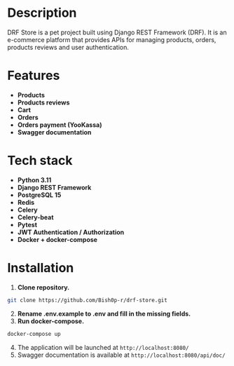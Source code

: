 <h1>Description</h1>

DRF Store is a pet project built using Django REST Framework (DRF).
It is an e-commerce platform that provides APIs for managing products,
orders, products reviews and user authentication.



<h1>Features</h1>

* **Products**
* **Products reviews**
* **Cart**
* **Orders**
* **Orders payment (YooKassa)**
* **Swagger documentation**



<h1>Tech stack</h1>

* **Python 3.11**
* **Django REST Framework**
* **PostgreSQL 15**
* **Redis**
* **Celery**
* **Celery-beat**
* **Pytest**
* **JWT Authentication / Authorization**
* **Docker + docker-compose**



<h1>Installation</h1>

1. **Clone repository.**
```bash
git clone https://github.com/Bish0p-r/drf-store.git
```
2. **Rename .env.example to .env and fill in the missing fields.**
3. **Run docker-compose.**
```bash
docker-compose up
```
4. The application will be launched at `http://localhost:8080/`
5. Swagger documentation is available at `http://localhost:8080/api/doc/`
